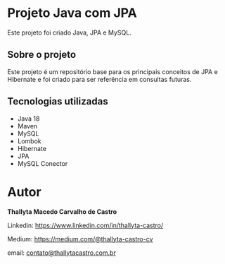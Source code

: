 # Projeto Java com JPA


Este projeto foi criado Java, JPA e MySQL.

## Sobre o projeto

Este projeto é um repositório base para os principais conceitos de JPA e Hibernate e foi criado para ser referência em consultas futuras.

## Tecnologias utilizadas

- Java 18
- Maven
- MySQL
- Lombok
- Hibernate
- JPA
- MySQL Conector

# Autor
<b>Thallyta Macedo Carvalho de Castro</b>

Linkedin: https://www.linkedin.com/in/thallyta-castro/

Medium: https://medium.com/@thallyta-castro-cv

email: contato@thallytacastro.com.br
